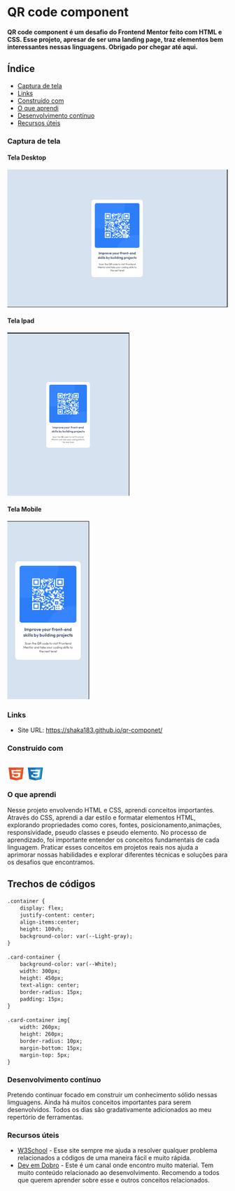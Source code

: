 #  QR code component

####  QR code component é um desafio do Frontend Mentor feito com HTML e CSS. Esse projeto, apresar de ser uma landing page, traz elementos bem interessantes nessas linguagens. Obrigado por chegar até aqui.

## Índice

- [Captura de tela](#captura-de-tela)
- [Links](#links)
- [Construído com](#construído-com)
- [O que aprendi](#o-que-aprendi)
- [Desenvolvimento contínuo](#desenvolvimento-contínuo)
- [Recursos úteis](#recursos-úteis)


### Captura de tela

#### Tela Desktop

<img src="./src/images/desktop.png" alt="Tela desktop exibindo funcionalidades">

#### Tela Ipad

<img src="./src/images/ipad.png" alt="Tela tablet exibindo funcionalidades">

#### Tela Mobile

<img src="./src/images/Screenshot_1.png" alt="Exibindo responsividade no mobile">

### Links

- Site URL: https://shaka183.github.io/qr-componet/

### Construído com

<div style="display: inline_block"><br>
  <img align="center" alt="HTML" height="30" width="40" src="https://raw.githubusercontent.com/devicons/devicon/master/icons/html5/html5-original.svg">
  <img align="center" alt="CSS" height="30" width="40" src="https://raw.githubusercontent.com/devicons/devicon/master/icons/css3/css3-original.svg">       
</div>

### O que aprendi

Nesse projeto envolvendo HTML e CSS, aprendi conceitos importantes. Através do CSS, aprendi a dar estilo e formatar elementos HTML, explorando propriedades como cores, fontes, posicionamento,animações, responsividade, pseudo classes e pseudo elemento. No processo de aprendizado, foi importante entender os conceitos fundamentais de cada linguagem. Praticar esses conceitos em projetos reais nos ajuda a aprimorar nossas habilidades e explorar diferentes técnicas e soluções para os desafios que encontramos.

## Trechos de códigos

```
.container {
    display: flex;
    justify-content: center;
    align-items:center;
    height: 100vh;
    background-color: var(--Light-gray);
}

.card-container {
    background-color: var(--White);
    width: 300px;
    height: 450px;
    text-align: center;
    border-radius: 15px;
    padding: 15px;
}

.card-container img{
    width: 260px;
    height: 260px;
    border-radius: 10px;
    margin-bottom: 15px;
    margin-top: 5px;
}

```

### Desenvolvimento contínuo

Pretendo continuar focado em construir um conhecimento sólido nessas limguagens. Ainda há muitos conceitos importantes para serem desenvolvidos. Todos os dias são gradativamente adicionados ao meu repertório de ferramentas.

### Recursos úteis

- [W3School](https://www.w3schools.com/css/default.asp) - Esse site sempre me ajuda a resolver qualquer problema relacionados a códigos de uma maneira fácil e muito rápida.
- [Dev em Dobro](https://www.youtube.com/@DevemDobro) - Este é um canal onde encontro muito material. Tem muito conteúdo relacionado ao desenvolvimento. Recomendo a todos que querem aprender sobre esse e outros conceitos relacionados.




